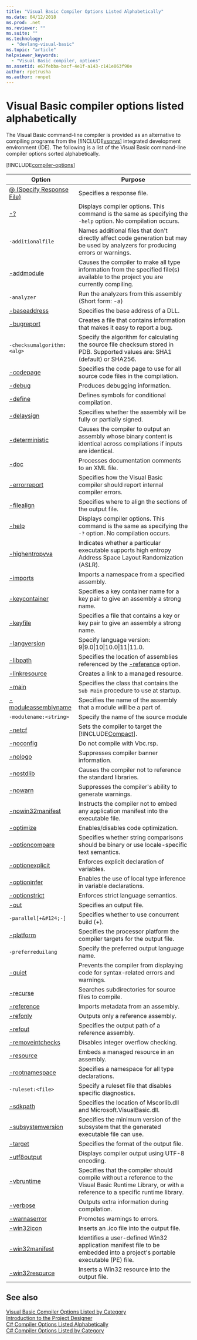 ```yaml
---
title: "Visual Basic Compiler Options Listed Alphabetically"
ms.date: 04/12/2018
ms.prod: .net
ms.reviewer: ""
ms.suite: ""
ms.technology: 
  - "devlang-visual-basic"
ms.topic: "article"
helpviewer_keywords: 
  - "Visual Basic compiler, options"
ms.assetid: e67febba-bacf-4e1f-a143-c141e063f90e
author: rpetrusha
ms.author: ronpet
---
```

# Visual Basic compiler options listed alphabetically
The Visual Basic command-line compiler is provided as an alternative to compiling programs from the [!INCLUDE[vsprvs](~/includes/vsprvs-md.md)] integrated development environment (IDE). The following is a list of the Visual Basic command-line compiler options sorted alphabetically.  

[!INCLUDE[compiler-options](~/includes/compiler-options.md)]
  
|Option|Purpose|  
|------------|-------------|  
|[@ (Specify Response File)](../../../visual-basic/reference/command-line-compiler/specify-response-file.md)|Specifies a response file.|  
|[-?](../../../visual-basic/reference/command-line-compiler/help.md)|Displays compiler options. This command is the same as specifying the `-help` option. No compilation occurs.|  
|`-additionalfile`|Names additional files that don't directly affect code generation but may be used by analyzers for producing errors or warnings.|  
|[-addmodule](../../../visual-basic/reference/command-line-compiler/addmodule.md)|Causes the compiler to make all type information from the specified file(s) available to the project you are currently compiling.|  
|`-analyzer`|Run the analyzers from this assembly (Short form: -a)|  
|[-baseaddress](../../../visual-basic/reference/command-line-compiler/baseaddress.md)|Specifies the base address of a DLL.|  
|[-bugreport](../../../visual-basic/reference/command-line-compiler/bugreport.md)|Creates a file that contains information that makes it easy to report a bug.|  
|`-checksumalgorithm:<alg>`|Specify the algorithm for calculating the source file checksum stored in PDB.  Supported values are: SHA1 (default) or SHA256.|  
|[-codepage](../../../visual-basic/reference/command-line-compiler/codepage.md)|Specifies the code page to use for all source code files in the compilation.|  
|[-debug](../../../visual-basic/reference/command-line-compiler/debug.md)|Produces debugging information.|  
|[-define](../../../visual-basic/reference/command-line-compiler/define.md)|Defines symbols for conditional compilation.|  
|[-delaysign](../../../visual-basic/reference/command-line-compiler/delaysign.md)|Specifies whether the assembly will be fully or partially signed.|  
|[-deterministic](../../../visual-basic/reference/command-line-compiler/deterministic.md)|Causes the compiler to output an assembly whose binary content is identical across compilations if inputs are identical.|
|[-doc](../../../visual-basic/reference/command-line-compiler/doc.md)|Processes documentation comments to an XML file.|  
|[-errorreport](../../../visual-basic/reference/command-line-compiler/errorreport.md)|Specifies how the Visual Basic compiler should report internal compiler errors.|  
|[-filealign](../../../visual-basic/reference/command-line-compiler/filealign.md)|Specifies where to align the sections of the output file.|  
|[-help](../../../visual-basic/reference/command-line-compiler/help.md)|Displays compiler options. This command is the same as specifying the `-?` option. No compilation occurs.|  
|[-highentropyva](../../../visual-basic/reference/command-line-compiler/highentropyva.md)|Indicates whether a particular executable supports high entropy Address Space Layout Randomization (ASLR).|  
|[-imports](../../../visual-basic/reference/command-line-compiler/imports.md)|Imports a namespace from a specified assembly.|  
|[-keycontainer](../../../visual-basic/reference/command-line-compiler/keycontainer.md)|Specifies a key container name for a key pair to give an assembly a strong name.|  
|[-keyfile](../../../visual-basic/reference/command-line-compiler/keyfile.md)|Specifies a file that contains a key or key pair to give an assembly a strong name.|  
|[-langversion](../../../visual-basic/reference/command-line-compiler/langversion.md)|Specify language version: 9&#124;9.0&#124;10&#124;10.0&#124;11&#124;11.0.|  
|[-libpath](../../../visual-basic/reference/command-line-compiler/libpath.md)|Specifies the location of assemblies referenced by the [-reference](../../../visual-basic/reference/command-line-compiler/reference.md) option.|  
|[-linkresource](../../../visual-basic/reference/command-line-compiler/linkresource.md)|Creates a link to a managed resource.|  
|[-main](../../../visual-basic/reference/command-line-compiler/main.md)|Specifies the class that contains the `Sub Main` procedure to use at startup.|  
|[-moduleassemblyname](../../../visual-basic/reference/command-line-compiler/moduleassemblyname.md)|Specifies the name of the assembly that a module will be a part of.|  
|`-modulename:<string>`|Specify the name of the source module|  
|[-netcf](../../../visual-basic/reference/command-line-compiler/netcf.md)|Sets the compiler to target the [!INCLUDE[Compact](~/includes/compact-md.md)].|  
|[-noconfig](../../../visual-basic/reference/command-line-compiler/noconfig.md)|Do not compile with Vbc.rsp.|  
|[-nologo](../../../visual-basic/reference/command-line-compiler/nologo.md)|Suppresses compiler banner information.|  
|[-nostdlib](../../../visual-basic/reference/command-line-compiler/nostdlib.md)|Causes the compiler not to reference the standard libraries.|  
|[-nowarn](../../../visual-basic/reference/command-line-compiler/nowarn.md)|Suppresses the compiler's ability to generate warnings.|  
|[-nowin32manifest](../../../visual-basic/reference/command-line-compiler/nowin32manifest.md)|Instructs the compiler not to embed any application manifest into the executable file.|  
|[-optimize](../../../visual-basic/reference/command-line-compiler/optimize.md)|Enables/disables code optimization.|  
|[-optioncompare](../../../visual-basic/reference/command-line-compiler/optioncompare.md)|Specifies whether string comparisons should be binary or use locale-specific text semantics.|  
|[-optionexplicit](../../../visual-basic/reference/command-line-compiler/optionexplicit.md)|Enforces explicit declaration of variables.|  
|[-optioninfer](../../../visual-basic/reference/command-line-compiler/optioninfer.md)|Enables the use of local type inference in variable declarations.|  
|[-optionstrict](../../../visual-basic/reference/command-line-compiler/optionstrict.md)|Enforces strict language semantics.|  
|[-out](../../../visual-basic/reference/command-line-compiler/out.md)|Specifies an output file.|  
|`-parallel[+&#124;-]`|Specifies whether to use concurrent build (+).|  
|[-platform](../../../visual-basic/reference/command-line-compiler/platform.md)|Specifies the processor platform the compiler targets for the output file.|  
|`-preferreduilang`|Specify the preferred output language name.|  
|[-quiet](../../../visual-basic/reference/command-line-compiler/quiet.md)|Prevents the compiler from displaying code for syntax-related errors and warnings.|  
|[-recurse](../../../visual-basic/reference/command-line-compiler/recurse.md)|Searches subdirectories for source files to compile.|  
|[-reference](../../../visual-basic/reference/command-line-compiler/reference.md)|Imports metadata from an assembly.|  
|[-refonly](refonly-compiler-option.md)|Outputs only a reference assembly.|
|[-refout](refout-compiler-option.md)|Specifies the output path of a reference assembly.|
|[-removeintchecks](../../../visual-basic/reference/command-line-compiler/removeintchecks.md)|Disables integer overflow checking.|  
|[-resource](../../../visual-basic/reference/command-line-compiler/resource.md)|Embeds a managed resource in an assembly.|  
|[-rootnamespace](../../../visual-basic/reference/command-line-compiler/rootnamespace.md)|Specifies a namespace for all type declarations.|  
|`-ruleset:<file>`|Specify a ruleset file that disables specific diagnostics.|  
|[-sdkpath](../../../visual-basic/reference/command-line-compiler/sdkpath.md)|Specifies the location of Mscorlib.dll and Microsoft.VisualBasic.dll.|  
|[-subsystemversion](../../../visual-basic/reference/command-line-compiler/subsystemversion.md)|Specifies the minimum version of the subsystem that the generated executable file can use.|  
|[-target](../../../visual-basic/reference/command-line-compiler/target.md)|Specifies the format of the output file.|  
|[-utf8output](../../../visual-basic/reference/command-line-compiler/utf8output.md)|Displays compiler output using UTF-8 encoding.|  
|[-vbruntime](../../../visual-basic/reference/command-line-compiler/vbruntime.md)|Specifies that the compiler should compile without a reference to the Visual Basic Runtime Library, or with a reference to a specific runtime library.|  
|[-verbose](../../../visual-basic/reference/command-line-compiler/verbose.md)|Outputs extra information during compilation.|  
|[-warnaserror](../../../visual-basic/reference/command-line-compiler/warnaserror.md)|Promotes warnings to errors.|  
|[-win32icon](../../../visual-basic/reference/command-line-compiler/win32icon.md)|Inserts an .ico file into the output file.|  
|[-win32manifest](../../../visual-basic/reference/command-line-compiler/win32manifest.md)|Identifies a user-defined Win32 application manifest file to be embedded into a project's portable executable (PE) file.|  
|[-win32resource](../../../visual-basic/reference/command-line-compiler/win32resource.md)|Inserts a Win32 resource into the output file.|  
  
## See also  
 [Visual Basic Compiler Options Listed by Category](../../../visual-basic/reference/command-line-compiler/compiler-options-listed-by-category.md)  
 [Introduction to the Project Designer](http://msdn.microsoft.com/library/898dd854-c98d-430c-ba1b-a913ce3c73d7)  
 [C# Compiler Options Listed Alphabetically](../../../csharp/language-reference/compiler-options/listed-alphabetically.md)  
 [C# Compiler Options Listed by Category](../../../csharp/language-reference/compiler-options/listed-by-category.md)
